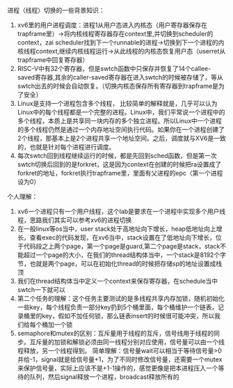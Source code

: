 进程（线程）切换的一些背景知识：
1. xv6里的用户进程调度：进程1从用户态进入内核态（用户寄存器保存在trapframe里）->将内核线程寄存器存在context里,并切换到scheduler的context，zai scheduler找到下一个runnable的进程->切换到下一个进程的内核线程context,继续内核线程运行->从此线程的内核态恢复用户态（userret从trapframe中回复寄存器）
2. RISC-V中有32个寄存器，但是swtch函数中只保存并恢复了14个callee-saved寄存器,其余的caller-saved寄存器在进入swtch的时候被存储了，等从swtch出去的时候会自动恢复。（切换内核态保存所有寄存器到trapframe是为了安全）
3. Linux是支持一个进程包含多个线程， 比较简单的解释就是，几乎可以认为Linux中的每个线程都是一个完整的进程。Linux中，我们平常说一个进程中的多个线程，本质上是共享同一块内存的多个独立进程。所以Linux中一个进程的多个线程仍然是通过一个内存地址空间执行代码。如果你在一个进程创建了2个线程，那基本上是2个进程共享一个地址空间。之后，调度就与XV6是一致的，也就是针对每个进程进行调度。
4. 每次swtch回到线程继续运行的时候，都是先回到sched函数，但是第一次swtch切换后回到的是forkret，这是因为context在创建的时候把ra设置成了forkret的地址，forkret执行trapframe里，里面有父进程的epc（第一个进程设为0）

个人理解：
1. xv6一个进程只有一个用户线程，这个lab是要求在一个进程中实现多个用户线程，思路我们其实可以参考xv6的进程切换
2. 在一般linux等os当中，user stack处于高地址向下增长，heap低地址向上增长，查看exec的代码发现，在xv6当中，stack设置在了低地址向下增长，位于代码段之上两个page，第一个page是guard,第二个page是stack，stack不能超过一个page的大小，在我们的thread结构体当中，一个stack是8192个字节，也就是两个page，可以在初始化thread的时候把存储sp的地址设置成栈顶
3. 我们在thread结构体当中定义一个context来保存寄存器，在schedule当中swtch一下就可以
4. 第二个任务的理解：这个任务主要测试的是多线程共享内存加锁，随机初始化一些key，每个线程负责一部分key扔到5个桶里面，每个桶维护一个链表，记录桶里的key，假如不加任何锁，那么链表insert的时候很可能冲突，所以我们给每个桶加一个锁
5. semaphore和mutex的区别：互斥量用于线程的互斥，信号线用于线程的同步。互斥量的加锁和解锁必须由同一线程分别对应使用，信号量可以由一个线程释放，另一个线程得到。 简单理解：信号量wait可以相当于等待信号量>0 并给-1，signal就是给信号量+1，为了不同时修改信号量，还需要一个mutex来保护信号量，实际上应该不是+1-1操作的，感觉更像是把本进程压入一个等待的队列，然后signal释放一个进程，broadcast释放所有的